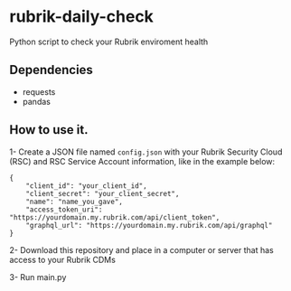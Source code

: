 # rubrik-daily-check
 Python script to check your Rubrik enviroment health

## Dependencies
- requests
- pandas

## How to use it.

1- Create a JSON file named `config.json` with your Rubrik Security Cloud (RSC) and RSC Service Account information, like in the example below:
```
{
	"client_id": "your_client_id",
	"client_secret": "your_client_secret",
	"name": "name_you_gave",
	"access_token_uri": "https://yourdomain.my.rubrik.com/api/client_token",
	"graphql_url": "https://yourdomain.my.rubrik.com/api/graphql"
}
```
2- Download this repository and place in a computer or server that has access to your Rubrik CDMs

3- Run main.py
